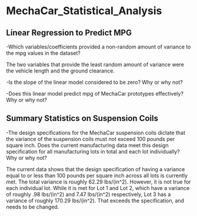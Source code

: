 # MechaCar_Statistical_Analysis

## Linear Regression to Predict MPG

-Which variables/coefficients provided a non-random amount of variance to the mpg values in the dataset?

The two variables that provide the least random amount of variance were the vehicle length and the ground clearance.

-Is the slope of the linear model considered to be zero? Why or why not?

-Does this linear model predict mpg of MechaCar prototypes effectively? Why or why not?

## Summary Statistics on Suspension Coils

-The design specifications for the MechaCar suspension coils dictate that the variance of the suspension coils must not exceed 100 pounds per square inch. Does the current manufacturing data meet this design specification for all manufacturing lots in total and each lot individually? Why or why not?

The current data shows that the design specification of having a variance equal to or less than 100 pounds per square inch across all lots is currently met. The total variance is roughly 62.29 lbs/(in^2). However, it is not true for each individual lot. While it is met for Lot 1 and Lot 2, which have a variance of roughly .98 lbs/(in^2)  and 7.47 lbs/(in^2) respectively, Lot 3 has a variance of roughly 170.29 lbs/(in^2). That exceeds the specification, and needs to be changed.